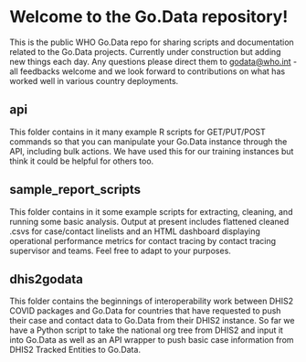 # Welcome to the Go.Data repository!

This is the public WHO Go.Data repo for sharing scripts and documentation related to the Go.Data projects. Currently under construction but adding new things each day.
Any questions please direct them to godata@who.int - all feedbacks welcome and we look forward to contributions on what has worked well in various country deployments.

## api

This folder contains in it many example R scripts for GET/PUT/POST commands so that you can manipulate your Go.Data instance through the API, including bulk actions. We have used this for our training instances but think it could be helpful for others too.

## sample_report_scripts

This folder contains in it some example scripts for extracting, cleaning, and running some basic analysis. Output at present includes flattened cleaned .csvs for case/contact linelists and an HTML dashboard displaying operational performance metrics for contact tracing by contact tracing supervisor and teams. Feel free to adapt to your purposes.

## dhis2godata

This folder contains the beginnings of interoperability work between DHIS2 COVID packages and Go.Data for countries that have requested to push their case and contact data to Go.Data from their DHIS2 instance. So far we have a Python script to take the national org tree from DHIS2 and input it into Go.Data as well as an API wrapper to push basic case information from DHIS2 Tracked Entities to Go.Data.

